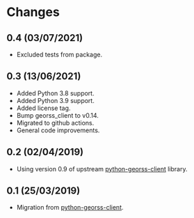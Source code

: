 # Changes

## 0.4 (03/07/2021)
* Excluded tests from package.

## 0.3 (13/06/2021)
* Added Python 3.8 support.
* Added Python 3.9 support.
* Added license tag.
* Bump georss_client to v0.14.
* Migrated to github actions.
* General code improvements.

## 0.2 (02/04/2019)
* Using version 0.9 of upstream [python-georss-client](https://github.com/exxamalte/python-georss-client) library.

## 0.1 (25/03/2019)
* Migration from [python-georss-client](https://github.com/exxamalte/python-georss-client).

